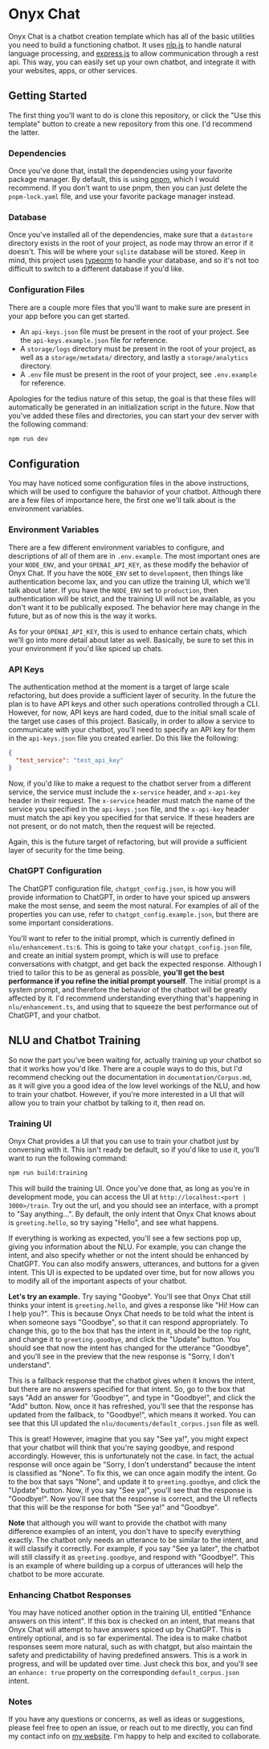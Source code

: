 # Onyx Chat

Onyx Chat is a chatbot creation template which has all of the basic utilities you need to build a functioning chatbot. It uses [nlp.js](https://github.com/axa-group/nlp.js) to handle natural language processing, and [express.js](https://expressjs.com/) to allow communication through a rest api. This way, you can easily set up your own chatbot, and integrate it with your websites, apps, or other services.

## Getting Started

The first thing you'll want to do is clone this repository, or click the "Use this template" button to create a new repository from this one. I'd recommend the latter.

### Dependencies

Once you've done that, install the dependencies using your favorite package manager. By default, this is using [pnpm](https://pnpm.io/installation), which I would recommend. If you don't want to use pnpm, then you can just delete the `pnpm-lock.yaml` file, and use your favorite package manager instead.

### Database

Once you've installed all of the dependencies, make sure that a `datastore` directory exists in the root of your project, as node may throw an error if it doesn't. This will be where your `sqlite` database will be stored. Keep in mind, this project uses [typeorm](https://typeorm.io/) to handle your database, and so it's not too difficult to switch to a different database if you'd like.

### Configuration Files

There are a couple more files that you'll want to make sure are present in your app before you can get started.

- An `api-keys.json` file must be present in the root of your project. See the `api-keys.example.json` file for reference.
- A `storage/logs` directory must be present in the root of your project, as well as a `storage/metadata/` directory, and lastly a `storage/analytics` directory.
- A `.env` file must be present in the root of your project, see `.env.example` for reference.

Apologies for the tedius nature of this setup, the goal is that these files will automatically be generated in an initialization script in the future. Now that you've added these files and directories, you can start your dev server with the following command:

```bash
npm run dev
```

## Configuration

You may have noticed some configuration files in the above instructions, which will be used to configure the bahavior of your chatbot. Although there are a few files of importance here, the first one we'll talk about is the environment variables.

### Environment Variables

There are a few different environment variables to configure, and descriptions of all of them are in `.env.example`. The most important ones are your `NODE_ENV`, and your `OPENAI_API_KEY`, as these modify the behavior of Onyx Chat. If you have the `NODE_ENV` set to `development`, then things like authentication become lax, and you can utlize the training UI, which we'll talk about later. If you have the `NODE_ENV` set to `production`, then authentication will be strict, and the training UI will not be available, as you don't want it to be publically exposed. The behavior here may change in the future, but as of now this is the way it works.

As for your `OPENAI_API_KEY`, this is used to enhance certain chats, which we'll go into more detail about later as well. Basically, be sure to set this in your environment if you'd like spiced up chats.

### API Keys

The authentication method at the moment is a target of large scale refactoring, but does provide a sufficient layer of security. In the future the plan is to have API keys and other such operations controlled through a CLI. However, for now, API keys are hard coded, due to the initial small scale of the target use cases of this project. Basically, in order to allow a service to communicate with your chatbot, you'll need to specify an API key for them in the `api-keys.json` file you created earlier. Do this like the following:

```json
{
  "test_service": "test_api_key"
}
```

Now, if you'd like to make a request to the chatbot server from a different service, the service must include the `x-service` header, and `x-api-key` header in their request. The `x-service` header must match the name of the service you specified in the `api-keys.json` file, and the `x-api-key` header must match the api key you specified for that service. If these headers are not present, or do not match, then the request will be rejected.

Again, this is the future target of refactoring, but will provide a sufficient layer of security for the time being.

### ChatGPT Configuration

The ChatGPT configuration file, `chatgpt_config.json`, is how you will provide information to ChatGPT, in order to have your spiced up answers make the most sense, and seem the most natural. For examples of all of the properties you can use, refer to `chatgpt_config.example.json`, but there are some important considerations.

You'll want to refer to the initial prompt, which is currently defined in `nlu/enhancement.ts:6`. This is going to take your `chatgpt_config.json` file, and create an initial system prompt, which is will use to preface conversations with chatgpt, and get back the expected response. Although I tried to tailor this to be as general as possible, **you'll get the best performance if you refine the initial prompt yourself**. The initial prompt is a system prompt, and therefore the behavior of the chatbot will be greatly affected by it. I'd recommend understanding everything that's happening in `nlu/enhancement.ts`, and using that to squeeze the best performance out of ChatGPT, and your chatbot.

## NLU and Chatbot Training

So now the part you've been waiting for, actually training up your chatbot so that it works how you'd like. There are a couple ways to do this, but I'd recommend checking out the documentation in `documentation/Corpus.md`, as it will give you a good idea of the low level workings of the NLU, and how to train your chatbot. However, if you're more interested in a UI that will allow you to train your chatbot by talking to it, then read on.

### Training UI

Onyx Chat provides a UI that you can use to train your chatbot just by conversing with it. This isn't ready be default, so if you'd like to use it, you'll want to run the following command:

```bash
npm run build:training
```

This will build the training UI. Once you've done that, as long as you're in development mode, you can access the UI at `http://localhost:<port | 3000>/train`. Try out the url, and you should see an interface, with a prompt to "Say anything...". By default, the only intent that Onyx Chat knows about is `greeting.hello`, so try saying "Hello", and see what happens.

If everything is working as expected, you'll see a few sections pop up, giving you information about the NLU. For example, you can change the intent, and also specify whether or not the intent should be enhanced by ChatGPT. You can also modify answers, utterances, and buttons for a given intent. This UI is expected to be updated over time, but for now allows you to modify all of the important aspects of your chatbot.

**Let's try an example.** Try saying "Goobye". You'll see that Onyx Chat still thinks your intent is `greeting.hello`, and gives a response like "Hi! How can I help you?". This is because Onyx Chat needs to be told what the intent is when someone says "Goodbye", so that it can respond appropriately. To change this, go to the box that has the intent in it, should be the top right, and change it to `greeting.goodbye`, and click the "Update" button. You should see that now the intent has changed for the utterance "Goodbye", and you'll see in the preview that the new response is "Sorry, I don't understand".

This is a fallback response that the chatbot gives when it knows the intent, but there are no answers specified for that intent. So, go to the box that says "Add an answer for 'Goodbye'", and type in "Goodbye!", and click the "Add" button. Now, once it has refreshed, you'll see that the response has updated from the fallback, to "Goodbye!", which means it worked. You can see that this UI updated the `nlu/documents/default_corpus.json` file as well.

This is great! However, imagine that you say "See ya!", you might expect that your chatbot will think that you're saying goodbye, and respond accordingly. However, this is unfortunately not the case. In fact, the actual response will once again be "Sorry, I don't understand" because the intent is classified as "None". To fix this, we can once again modify the intent. Go to the box that says "None", and update it to `greeting.goodbye`, and click the "Update" button. Now, if you say "See ya!", you'll see that the response is "Goodbye!". Now you'll see that the response is correct, and the UI reflects that this will be the response for both "See ya!" and "Goodbye".

**Note** that although you will want to provide the chatbot with many difference examples of an intent, you don't have to specify everything exactly. The chatbot only needs an utterance to be similar to the intent, and it will classify it correctly. For example, if you say "See ya later", the chatbot will still classify it as `greeting.goodbye`, and respond with "Goodbye!". This is an example of where building up a corpus of utterances will help the chatbot to be more accurate.

### Enhancing Chatbot Responses
You may have noticed another option in the training UI, entitled "Enhance answers on this intent". If this box is checked on an intent, that means that Onyx Chat will attempt to have answers spiced up by ChatGPT. This is entirely optional, and is so far experimental. The idea is to make chatbot responses seem more natural, such as with chatgpt, but also maintain the safety and predictability of having predefined answers. This is a work in progress, and will be updated over time. Just check this box, and you'll see an `enhance: true` property on the corresponding `default_corpus.json` intent.

### Notes
If you have any questions or concerns, as well as ideas or suggestions, please feel free to open an issue, or reach out to me directly, you can find my contact info on [my website](https://aidantilgner.dev). I'm happy to help and excited to collaborate.